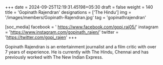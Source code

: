 +++
date = 2024-09-25T12:19:31.45198+05:30
draft = false
weight = 140
title = 'Gopinath Rajendran'
designations = ['The Hindu']
img = '/images/members/Gopinath-Rajendran.jpg'
tag = 'gopinathrajendran'

[soc_media]
facebook = ' https://www.facebook.com/gopi.raj05/'
instagram = 'https://www.instagram.com/gopinath_rajen/'
twitter = 'https://twitter.com/gopi_rajen'
+++

Gopinath Rajendran is an entertainment journalist and a film critic with over 7 years of experience. He is currently with The Hindu, Chennai and has previously worked with The New Indian Express.
